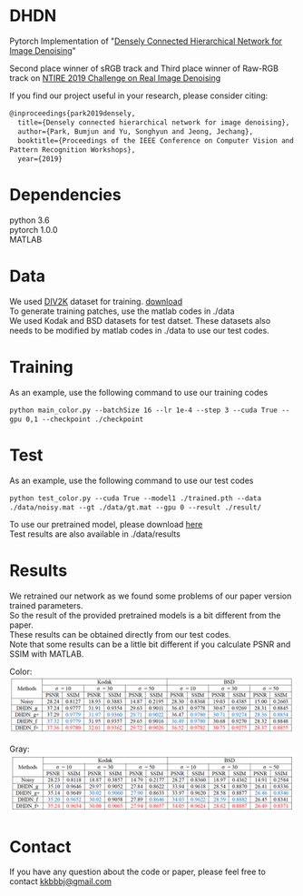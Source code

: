 # DHDN
Pytorch Implementation of "[Densely Connected Hierarchical Network for Image Denoising](http://openaccess.thecvf.com/content_CVPRW_2019/papers/NTIRE/Park_Densely_Connected_Hierarchical_Network_for_Image_Denoising_CVPRW_2019_paper.pdf)"

Second place winner of sRGB track and Third place winner of Raw-RGB track on [NTIRE 2019 Challenge on Real Image Denoising](http://openaccess.thecvf.com/content_CVPRW_2019/papers/NTIRE/Abdelhamed_NTIRE_2019_Challenge_on_Real_Image_Denoising_Methods_and_Results_CVPRW_2019_paper.pdf)

If you find our project useful in your research, please consider citing:

```
@inproceedings{park2019densely,
  title={Densely connected hierarchical network for image denoising},
  author={Park, Bumjun and Yu, Songhyun and Jeong, Jechang},
  booktitle={Proceedings of the IEEE Conference on Computer Vision and Pattern Recognition Workshops},
  year={2019}
```

# Dependencies
python 3.6    
pytorch 1.0.0    
MATLAB

# Data
We used [DIV2K](http://www.vision.ee.ethz.ch/~timofter/publications/Agustsson-CVPRW-2017.pdf) dataset for training. [download](https://data.vision.ee.ethz.ch/cvl/DIV2K/)    
To generate training patches, use the matlab codes in ./data    
We used Kodak and BSD datasets for test datset. These datasets also needs to be modified by matlab codes in ./data to use our test codes.

# Training
As an example, use the following command to use our training codes
```
python main_color.py --batchSize 16 --lr 1e-4 --step 3 --cuda True --gpu 0,1 --checkpoint ./checkpoint
```

# Test
As an example, use the following command to use our test codes
```
python test_color.py --cuda True --model1 ./trained.pth --data ./data/noisy.mat --gt ./data/gt.mat --gpu 0 --result ./result/
```
To use our pretrained model, please download [here](https://drive.google.com/open?id=1RUQuCCcPmvdfY2N6feBGPywJsWx-bRZa)    
Test results are also available in ./data/results

# Results
We retrained our network as we found some problems of our paper version trained parameters.    
So the result of the provided pretrained models is a bit different from the paper.    
These results can be obtained directly from our test codes.    
Note that some results can be a little bit different if you calculate PSNR and SSIM with MATLAB.

Color:    
![color](./data/results/color.png)

Gray:    
![gray](./data/results/gray.png)

# Contact
If you have any question about the code or paper, please feel free to contact kkbbbj@gmail.com

